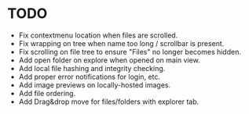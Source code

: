 # TODO
- Fix contextmenu location when files are scrolled.
- Fix wrapping on tree when name too long / scrollbar is present.
- Fix scrolling on file tree to ensure "Files" no longer becomes hidden.
- Add open folder on explore when opened on main view.
- Add local file hashing and integrity checking.
- Add proper error notifications for login, etc.
- Add image previews on locally-hosted images.
- Add file ordering.
- Add Drag&drop move for files/folders with explorer tab.

